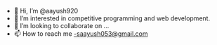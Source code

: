 - 👋 Hi, I’m @aayush920
- 👀 I’m interested in competitive programming and web development.
- 💞️ I’m looking to collaborate on ...
- 📫 How to reach me -saayush053@gmail.com

<!---
aayush920/aayush920 is a ✨ special ✨ repository because its `README.md` (this file) appears on your GitHub profile.
You can click the Preview link to take a look at your changes.
--->
